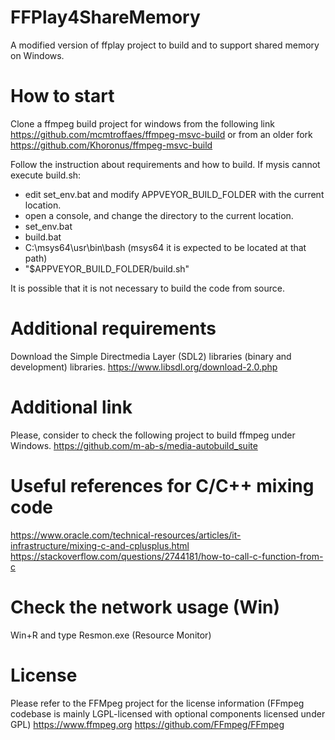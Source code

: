 # FFPlay4ShareMemory
A modified version of ffplay project to build and to support shared memory on Windows.

# How to start
Clone a ffmpeg build project for windows from the following link
https://github.com/mcmtroffaes/ffmpeg-msvc-build
or from an older fork
https://github.com/Khoronus/ffmpeg-msvc-build

Follow the instruction about requirements and how to build.
If mysis cannot execute build.sh:
 - edit set_env.bat and modify APPVEYOR_BUILD_FOLDER with the current location.
 - open a console, and change the directory to the current location.
 - set_env.bat
 - build.bat
 - C:\msys64\usr\bin\bash      (msys64 it is expected to be located at that path)
 - "$APPVEYOR_BUILD_FOLDER/build.sh"

It is possible that it is not necessary to build the code from source.

# Additional requirements
Download the Simple Directmedia Layer (SDL2) libraries (binary and development) libraries.
https://www.libsdl.org/download-2.0.php


# Additional link
Please, consider to check the following project to build ffmpeg under Windows.
https://github.com/m-ab-s/media-autobuild_suite


# Useful references for C/C++ mixing code
https://www.oracle.com/technical-resources/articles/it-infrastructure/mixing-c-and-cplusplus.html
https://stackoverflow.com/questions/2744181/how-to-call-c-function-from-c

# Check the network usage (Win)
Win+R and type Resmon.exe (Resource Monitor)

# License
Please refer to the FFMpeg project for the license information (FFmpeg codebase is mainly LGPL-licensed with optional components licensed under GPL) 
https://www.ffmpeg.org
https://github.com/FFmpeg/FFmpeg 

